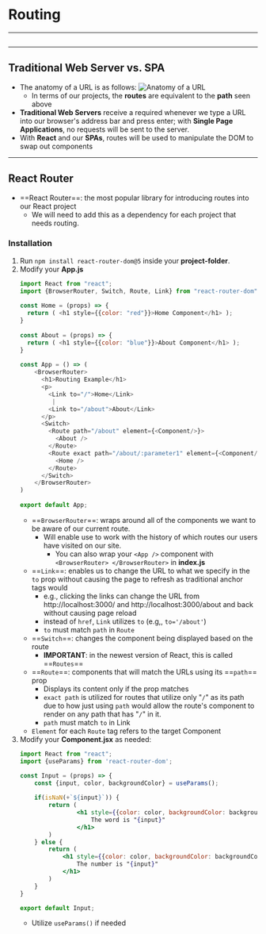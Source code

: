 # Routing
---
```toc
```
---

## Traditional Web Server vs. SPA
- The anatomy of a URL is as follows:
	![Anatomy of a URL](https://s3.us-east-1.amazonaws.com/General_V88/boomyeah2015/codingdojo/curriculum/content/chapter/1629146044__route-anatomy.png)
	- In terms of our projects, the **routes** are equivalent to the **path** seen above
- **Traditional Web Servers** receive a required whenever we type a URL into our browser's address bar and press enter;  with **Single Page Applications**, no requests will be sent to the server.
- With **React** and our **SPAs**, routes will be used to manipulate the DOM to swap out components


---

## React Router
- ==React Router==:  the most popular library for introducing routes into our React project
	- We will need to add this as a dependency for each project that needs routing.

### Installation
1. Run `npm install react-router-dom@5` inside your **project-folder**.
2. Modify your **App.js**
	```js
	import React from "react";
	import {BrowserRouter, Switch, Route, Link} from "react-router-dom";
	    
	const Home = (props) => {
	  return ( <h1 style={{color: "red"}}>Home Component</h1> );
	}
	    
	const About = (props) => {
	  return ( <h1 style={{color: "blue"}}>About Component</h1> );
	}
	    
	const App = () => (
		<BrowserRouter>
		  <h1>Routing Example</h1>
		  <p>
			<Link to="/">Home</Link>
			 | 
			<Link to="/about">About</Link>   
		  </p>
		  <Switch>
			<Route path="/about" element={<Component/>}>
			  <About />
			</Route>
			<Route exact path="/about/:parameter1" element={<Component/>}>
			  <Home />
			</Route>
		  </Switch>
		</BrowserRouter>
	)
	    
	export default App;
	```
	- ==`BrowserRouter`==: wraps around all of the components we want to be aware of our current route.
		- Will enable use to work with the history of which routes our users have visited on our site.
			- You can also wrap your `<App />` component  with `<BrowserRouter> </BrowserRouter>` in **index.js**
	- ==`Link`==: enables us to change the URL to what we specify in the `to` prop without causing the page to refresh as traditional anchor tags would
		- e.g., clicking the links can change the URL from http://localhost:3000/ and  http://localhost:3000/about and back without causing page reload
		- instead of `href`, `Link` utilizes `to` (e.g,, `to='/about'`)
		- `to` must match `path` in `Route`
	- ==`Switch`==: changes the component being displayed based on the route
		- **IMPORTANT**: in the newest version of React, this is called ==`Routes`==
	- ==`Route`==: components that will match the URLs using its ==`path`== prop
		- Displays its content only if the prop matches
		- `exact path` is utilized for routes that utilize only "`/`" as its path due to how just using `path` would allow the route's component to render on any path that has "`/`" in it.
		- `path` must match `to` in Link
	- `Element` for each `Route` tag refers to the target Component
1. Modify your **Component.jsx** as needed:
	```jsx
	import React from "react";
	import {useParams} from 'react-router-dom';
	
	const Input = (props) => {
		const {input, color, backgroundColor} = useParams();
		
		if(isNaN(+`${input}`)) {
			return (
					<h1 style={{color: color, backgroundColor: backgroundColor}}>
						The word is "{input}"
					</h1>
			)
		} else {
			return (
				<h1 style={{color: color, backgroundColor: backgroundColor}}>
					The number is "{input}"
				</h1>
			)
		}
	}
	
	export default Input;
	```
	- Utilize `useParams()` if needed